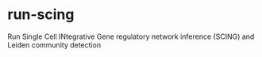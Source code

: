 # run-scing
Run Single Cell INtegrative Gene regulatory network inference (SCING) and Leiden community detection
